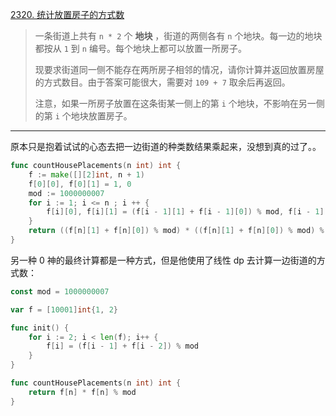 [2320. 统计放置房子的方式数](https://leetcode.cn/problems/count-number-of-ways-to-place-houses/)

> 一条街道上共有 `n * 2` 个 **地块** ，街道的两侧各有 `n` 个地块。每一边的地块都按从 `1` 到 `n` 编号。每个地块上都可以放置一所房子。
>
> 现要求街道同一侧不能存在两所房子相邻的情况，请你计算并返回放置房屋的方式数目。由于答案可能很大，需要对 `109 + 7` 取余后再返回。
>
> 注意，如果一所房子放置在这条街某一侧上的第 `i` 个地块，不影响在另一侧的第 `i` 个地块放置房子。

---

原本只是抱着试试的心态去把一边街道的种类数结果乘起来，没想到真的过了。。

```go
func countHousePlacements(n int) int {
    f := make([][2]int, n + 1)
    f[0][0], f[0][1] = 1, 0
    mod := 1000000007
    for i := 1; i <= n ; i ++ {
        f[i][0], f[i][1] = (f[i - 1][1] + f[i - 1][0]) % mod, f[i - 1][0]
    }    
    return ((f[n][1] + f[n][0]) % mod) * ((f[n][1] + f[n][0]) % mod) % mod
}
```

另一种 0 神的最终计算都是一种方式，但是他使用了线性 dp 去计算一边街道的方式数：

```go
const mod = 1000000007

var f = [10001]int{1, 2}

func init() {
	for i := 2; i < len(f); i++ {
		f[i] = (f[i - 1] + f[i - 2]) % mod
	}
}

func countHousePlacements(n int) int {
	return f[n] * f[n] % mod
}
```


